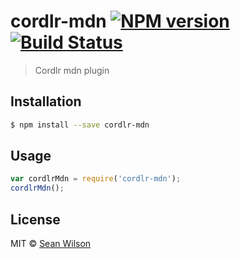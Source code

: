 # cordlr-mdn [![NPM version](https://badge.fury.io/js/cordlr-mdn.svg)](https://npmjs.org/package/cordlr-mdn) [![Build Status](https://travis-ci.org/seanc/cordlr-mdn.svg?branch=master)](https://travis-ci.org/seanc/cordlr-mdn)

> Cordlr mdn plugin

## Installation

```sh
$ npm install --save cordlr-mdn
```

## Usage

```js
var cordlrMdn = require('cordlr-mdn');
cordlrMdn();
```

## License

MIT © [Sean Wilson](https://imsean.me)
